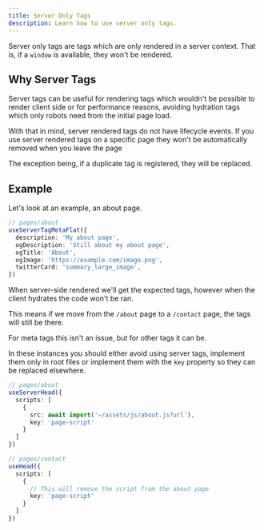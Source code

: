 ```yaml
---
title: Server Only Tags
description: Learn how to use server only tags.
---
```


Server only tags are tags which are only rendered in a server context. That is, if a `window` is available, they won't be rendered.

## Why Server Tags

Server tags can be useful for rendering tags which wouldn't be possible to render client side or
for performance reasons, avoiding hydration tags which only robots need from the initial page load.

With that in mind, server rendered tags do not have lifecycle events. If you use server rendered tags on a specific
page they won't be automatically removed when you leave the page 

The exception being, if a duplicate tag is registered, they will be replaced.

## Example

Let's look at an example, an about page.

```ts
// pages/about
useServerTagMetaFlat({
  description: 'My about page',
  ogDescription: 'Still about my about page',
  ogTitle: 'About',
  ogImage: 'https://example.com/image.png',
  twitterCard: 'summary_large_image',
})
```

When server-side rendered we'll get the expected tags, however when the client hydrates the code won't be ran.

This means if we move from the `/about` page to a `/contact` page, the tags will still be there.

For meta tags this isn't an issue, but for other tags it can be. 

In these instances you should either avoid using server tags, implement them only in 
root files or implement them with the `key` property so they can be replaced elsewhere.

```ts
// pages/about
useServerHead({
  scripts: [
    {
      src: await import('~/assets/js/about.js?url'),
      key: 'page-script'
    }
  ]
})
```


```ts
// pages/contact
useHead({
  scripts: [
    {
      // This will remove the script from the about page
      key: 'page-script'
    }
  ]
})
```

